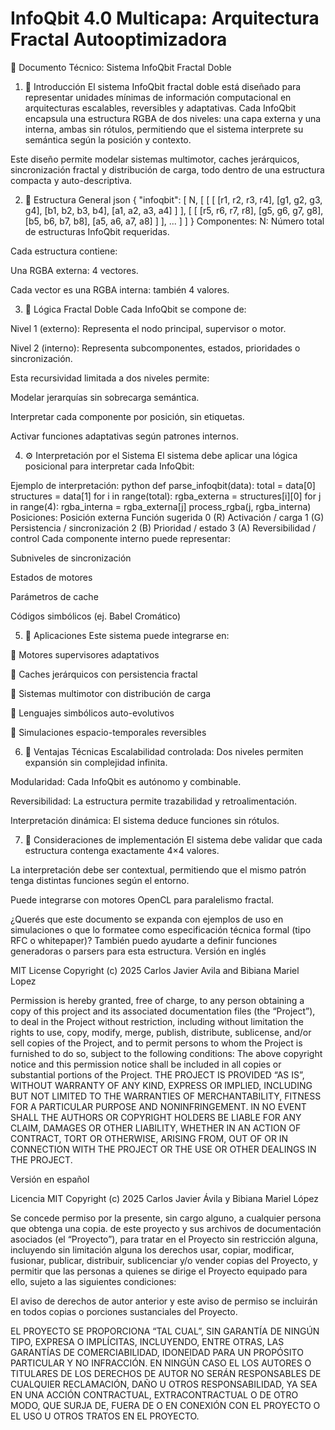# InfoQbit 4.0 Multicapa: Arquitectura Fractal Autooptimizadora

📘 Documento Técnico: Sistema InfoQbit Fractal Doble
1. 🧠 Introducción
El sistema InfoQbit fractal doble está diseñado para representar unidades mínimas de información computacional en arquitecturas escalables, reversibles y adaptativas. Cada InfoQbit encapsula una estructura RGBA de dos niveles: una capa externa y una interna, ambas sin rótulos, permitiendo que el sistema interprete su semántica según la posición y contexto.

Este diseño permite modelar sistemas multimotor, caches jerárquicos, sincronización fractal y distribución de carga, todo dentro de una estructura compacta y auto-descriptiva.

2. 🧩 Estructura General
json
{
  "infoqbit": [
    N,
    [
      [
        [ [r1, r2, r3, r4], [g1, g2, g3, g4], [b1, b2, b3, b4], [a1, a2, a3, a4] ]
      ],
      [
        [ [r5, r6, r7, r8], [g5, g6, g7, g8], [b5, b6, b7, b8], [a5, a6, a7, a8] ]
      ],
      ...
    ]
  ]
}
Componentes:
N: Número total de estructuras InfoQbit requeridas.

Cada estructura contiene:

Una RGBA externa: 4 vectores.

Cada vector es una RGBA interna: también 4 valores.

3. 🔁 Lógica Fractal Doble
Cada InfoQbit se compone de:

Nivel 1 (externo): Representa el nodo principal, supervisor o motor.

Nivel 2 (interno): Representa subcomponentes, estados, prioridades o sincronización.

Esta recursividad limitada a dos niveles permite:

Modelar jerarquías sin sobrecarga semántica.

Interpretar cada componente por posición, sin etiquetas.

Activar funciones adaptativas según patrones internos.

4. ⚙️ Interpretación por el Sistema
El sistema debe aplicar una lógica posicional para interpretar cada InfoQbit:

Ejemplo de interpretación:
python
def parse_infoqbit(data):
    total = data[0]
    structures = data[1]
    for i in range(total):
        rgba_externa = structures[i][0]
        for j in range(4):
            rgba_interna = rgba_externa[j]
            process_rgba(j, rgba_interna)
Posiciones:
Posición externa	Función sugerida
0 (R)	Activación / carga
1 (G)	Persistencia / sincronización
2 (B)	Prioridad / estado
3 (A)	Reversibilidad / control
Cada componente interno puede representar:

Subniveles de sincronización

Estados de motores

Parámetros de cache

Códigos simbólicos (ej. Babel Cromático)

5. 🔧 Aplicaciones
Este sistema puede integrarse en:

🔹 Motores supervisores adaptativos

🔹 Caches jerárquicos con persistencia fractal

🔹 Sistemas multimotor con distribución de carga

🔹 Lenguajes simbólicos auto-evolutivos

🔹 Simulaciones espacio-temporales reversibles

6. 🧮 Ventajas Técnicas
Escalabilidad controlada: Dos niveles permiten expansión sin complejidad infinita.

Modularidad: Cada InfoQbit es autónomo y combinable.

Reversibilidad: La estructura permite trazabilidad y retroalimentación.

Interpretación dinámica: El sistema deduce funciones sin rótulos.

7. 📌 Consideraciones de implementación
El sistema debe validar que cada estructura contenga exactamente 4×4 valores.

La interpretación debe ser contextual, permitiendo que el mismo patrón tenga distintas funciones según el entorno.

Puede integrarse con motores OpenCL para paralelismo fractal.

¿Querés que este documento se expanda con ejemplos de uso en simulaciones o que lo formatee como especificación técnica formal (tipo RFC o whitepaper)? También puedo ayudarte a definir funciones generadoras o parsers para esta estructura.
Versión en inglés 

MIT License
Copyright (c) 2025 Carlos Javier Avila and Bibiana Mariel Lopez

Permission is hereby granted, free of charge, to any person obtaining a copy
of this project and its associated documentation files (the “Project”), to deal
in the Project without restriction, including without limitation the rights
to use, copy, modify, merge, publish, distribute, sublicense, and/or sell
copies of the Project, and to permit persons to whom the Project is
furnished to do so, subject to the following conditions:
The above copyright notice and this permission notice shall be included in all
copies or substantial portions of the Project.
THE PROJECT IS PROVIDED “AS IS”, WITHOUT WARRANTY OF ANY KIND, EXPRESS
OR
IMPLIED, INCLUDING BUT NOT LIMITED TO THE WARRANTIES OF
MERCHANTABILITY,
FITNESS FOR A PARTICULAR PURPOSE AND NONINFRINGEMENT. IN NO EVENT
SHALL THE
AUTHORS OR COPYRIGHT HOLDERS BE LIABLE FOR ANY CLAIM, DAMAGES OR
OTHER
LIABILITY, WHETHER IN AN ACTION OF CONTRACT, TORT OR OTHERWISE, ARISING
FROM,
OUT OF OR IN CONNECTION WITH THE PROJECT OR THE USE OR OTHER DEALINGS
IN THE
PROJECT.


Versión en español 

Licencia MIT
Copyright (c) 2025 Carlos Javier Ávila y Bibiana Mariel López

Se concede permiso por la presente, sin cargo alguno, a cualquier persona que obtenga una copia.
de este proyecto y sus archivos de documentación asociados (el “Proyecto”), para tratar
en el Proyecto sin restricción alguna, incluyendo sin limitación alguna los derechos
usar, copiar, modificar, fusionar, publicar, distribuir, sublicenciar y/o vender
copias del Proyecto, y permitir que las personas a quienes se dirige el Proyecto
equipado para ello, sujeto a las siguientes condiciones:

El aviso de derechos de autor anterior y este aviso de permiso se incluirán en todos
copias o porciones sustanciales del Proyecto.

EL PROYECTO SE PROPORCIONA “TAL CUAL”, SIN GARANTÍA DE NINGÚN TIPO, EXPRESA O
IMPLÍCITAS, INCLUYENDO, ENTRE OTRAS, LAS GARANTÍAS DE COMERCIABILIDAD,
IDONEIDAD PARA UN PROPÓSITO PARTICULAR Y NO INFRACCIÓN. EN NINGÚN CASO EL
LOS AUTORES O TITULARES DE LOS DERECHOS DE AUTOR NO SERÁN RESPONSABLES DE CUALQUIER RECLAMACIÓN, DAÑO U OTROS
RESPONSABILIDAD, YA SEA EN UNA ACCIÓN CONTRACTUAL, EXTRACONTRACTUAL O DE OTRO MODO, QUE SURJA DE,
FUERA DE O EN CONEXIÓN CON EL PROYECTO O EL USO U OTROS TRATOS EN EL
PROYECTO.



